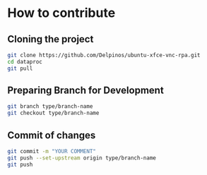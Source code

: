 # How to contribute

## Cloning the project

```bash
git clone https://github.com/Delpinos/ubuntu-xfce-vnc-rpa.git
cd dataproc
git pull
```

## Preparing Branch for Development

```bash
git branch type/branch-name
git checkout type/branch-name
```

## Commit of changes

```bash
git commit -m "YOUR COMMENT"
git push --set-upstream origin type/branch-name
git push
```